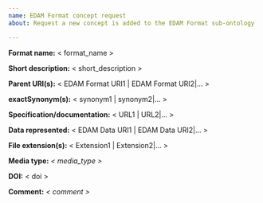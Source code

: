 ```yaml
---
name: EDAM Format concept request
about: Request a new concept is added to the EDAM Format sub-ontology

---
```


<!--
Name of format, *e.g.* "PNG".  
This is the most commonly used term.  Do not prefix with "." unless the prefixed version *e.g.* ".nib" really is in prevalent use.
-->
**Format name:**  < format_name >

<!--
Short description, *e.g.* "PNG is a file format for image compression." 
A sentence or two describing the format, notably what type of data is used for.  See http://edamontology.org/format_1915 for examples.
-->

**Short description:** < short_description >

<!--
URI(s) of suggested EDAM Format parent(s) delimited by pipe ('|') *e.g.* "http://edamontology.org/format_3547|http://edamontology.org/format_2333".
Format concepts normally have two parents: 1) indicating the basic type *e.g.* "Binary format", "Textual format" *etc.* (see http://edamontology.org/format_1915) and 2) indicating the type of data *e.g.* "Image format" (see http://edamontology.org/format_2350).
-->
**Parent URI(s):** < EDAM Format URI1 | EDAM Format URI2|... >

<!--
Exact synonym(s) delimited by pipe ('|') *e.g.* "png".
Other commonly-used terms, acronyms *etc.* by which the concept is referred to.  This can also include capitalisation variations (as in above example) and use of "." prefix.
-->
**exactSynonym(s):** < synonym1 | synonym2|... >

<!--
URL(s) to formal specification or documentation delimited by pipe ('|') *e.g.* http://www.w3.org/TR/PNG/. 
Please provide a link to the official specification of the format (if available) and / or to the most pertinent documentation.
-->
**Specification/documentation:** < URL1 | URL2|... >

<!--
URI(s) of EDAM Data concept(s) the format represents delimited by pipe ('|') *e.g.* "http://edamontology.org/data_2968".
Please specify the EDAM Data concept(s) for the type(s) of data represented by the format.  If you are not sure, or if you can't find the Data concept you need, you can use free text *e.g.* "Image data" instead of the URI.
-->
**Data represented:** < EDAM Data URI1 | EDAM Data URI2|... >

<!--
File extension(s) in common use delimited by pipe ('|') *e.g.* "png".
Please specify all file name extensions that are commonly used.
-->
**File extension(s):** < Extension1 | Extension2|... >

<!--
Media type *e.g.* "image/png".
Specify the formal media type (if available) as per https://www.iana.org/assignments/media-types/media-types.xhtml.
-->
**Media type:** *< media_type >*

<!--
Citation DOI or URL *e.g.* "https://www.iso.org/standard/29581.html".
Specify a DOI of an article (if available) that describes the format, and should be used to cite mentions or usage of the format.  If a DOI is not available, a URL may be specified.
-->
**DOI:** < doi >

<!--
Comment to the EDAM developers.
Add any comments you like for the EDAM developers to consider.
-->
**Comment:** *< comment >*